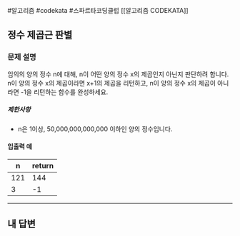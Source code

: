 #알고리즘 #codekata #스파르타코딩클럽 [[알고리즘 CODEKATA]]

## 정수 제곱근 판별

### 문제 설명

임의의 양의 정수 n에 대해, n이 어떤 양의 정수 x의 제곱인지 아닌지 판단하려 합니다.  
n이 양의 정수 x의 제곱이라면 x+1의 제곱을 리턴하고, n이 양의 정수 x의 제곱이 아니라면 -1을 리턴하는 함수를 완성하세요.

##### 제한사항
- n은 1이상, 50,000,000,000,000 이하인 양의 정수입니다.

#### 입출력 예

| n   | return |
| --- | ------ |
| 121 | 144    |
| 3   | -1     |

---

## 내 답변

```python

```
 